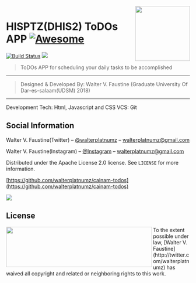 <!-- # UDSM Procurement MIS(UDSM PMIS) -->


<img src="../../raw/master/assets/hisptz.png" width="150" height="150" align="right" />

# HISPTZ(DHIS2) ToDOs APP [![Awesome](https://cdn.rawgit.com/sindresorhus/awesome/d7305f38d29fed78fa85652e3a63e154dd8e8829/media/badge.svg)](https://github.com/sindresorhus/awesome)

[![Build Status](https://travis-ci.org/waltervfaustine/cainam-todos.svg?branch=master)](https://travis-ci.org/waltervfaustine/cainam-todos)
![](https://img.shields.io/github/license/waltervfaustine/cainam-todos.svg?style=flat)

> ToDOs APP for scheduling your daily tasks to be accomplished

------------------------------------------------------------------------
> Designed & Developed By: Walter V. Faustine (Graduate University Of Dar-es-salaam(UDSM) 2018)

------------------------------------------------------------------------
Development Tech: Html, Javascript and CSS
VCS: Git

## Social Information

Walter V. Faustine(Twitter) – [@walterplatnumz](https://twitter.com/walterplatnumz) – walterplatnumz@gmail.com

Walter V. Faustine(Instagram) – [@Instagram](https://instagram.com/walterplatnumz) – walterplatnumz@gmail.com

Distributed under the Apache License 2.0 license. See ``LICENSE`` for more information.

[https://github.com/walterplatnumz/cainam-todos](https://github.com/walterplatnumz/cainam-todos)

<!-- <img src="../../raw/master/assets/cainamtodo.png" /> -->
<img src="../../raw/master/assets/hispgif.gif" />


## License

<img src="../../raw/master/assets/apachelicence.png" width="400" height="110" align="left" />
To the extent possible under law, [Walter V. Faustine](http://twitter.com/walterplatnumz) has waived all copyright and related or neighboring rights to this work.
